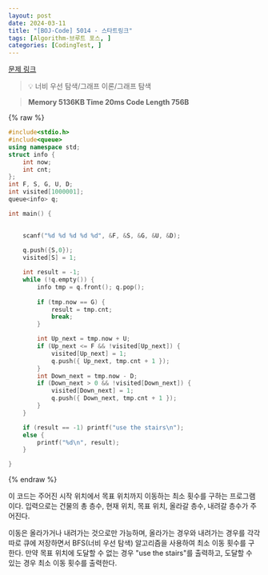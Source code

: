 ```yaml
---
layout: post
date: 2024-03-11
title: "[BOJ-Code] 5014 - 스타트링크"
tags: [Algorithm-브루트 포스, ]
categories: [CodingTest, ]
---
```



[문제 링크](https://www.acmicpc.net/problem/5014)


> 💡 너비 우선 탐색/그래프 이론/그래프 탐색


> **Memory   5136KB                                   Time   20ms                                Code Length   756B**



{% raw %}
```c++
#include<stdio.h>
#include<queue>
using namespace std;
struct info {
	int now;
	int cnt;
};
int F, S, G, U, D;
int visited[1000001];
queue<info> q;

int main() {
	

	scanf("%d %d %d %d %d", &F, &S, &G, &U, &D);
	
	q.push({S,0});
	visited[S] = 1;

	int result = -1;
	while (!q.empty()) {
		info tmp = q.front(); q.pop();
		
		if (tmp.now == G) {
			result = tmp.cnt;
			break;
		}

		int Up_next = tmp.now + U;
		if (Up_next <= F && !visited[Up_next]) {
			visited[Up_next] = 1;
			q.push({ Up_next, tmp.cnt + 1 });
		}
		int Down_next = tmp.now - D;
		if (Down_next > 0 && !visited[Down_next]) {
			visited[Down_next] = 1;
			q.push({ Down_next, tmp.cnt + 1 });
		}
	}

	if (result == -1) printf("use the stairs\n");
	else {
		printf("%d\n", result);
	}

}
```
{% endraw %}



이 코드는 주어진 시작 위치에서 목표 위치까지 이동하는 최소 횟수를 구하는 프로그램이다. 입력으로는 건물의 총 층수, 현재 위치, 목표 위치, 올라갈 층수, 내려갈 층수가 주어진다.

이동은 올라가거나 내려가는 것으로만 가능하며, 올라가는 경우와 내려가는 경우를 각각 따로 큐에 저장하면서 BFS(너비 우선 탐색) 알고리즘을 사용하여 최소 이동 횟수를 구한다. 만약 목표 위치에 도달할 수 없는 경우 "use the stairs"를 출력하고, 도달할 수 있는 경우 최소 이동 횟수를 출력한다.

